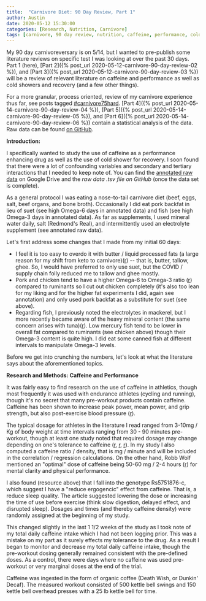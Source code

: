 ```yaml
---
title:  "Carnivore Diet: 90 Day Review, Part 1"
author: Austin
date: 2020-05-12 15:30:00
categories: [Research, Nutrition, Carnivore]
tags: [carnivore, 90 day review, nutrition, caffeine, performance, cold, recover, carnivore diet, open science, literature review, electrolytes, blood pressure, sodium]
---
```


My 90 day carnivoreversary is on 5/14, but I wanted to pre-publish some literature reviews on specific test I was looking at over the past 30 days.  Part 1 (here), [Part 2]({% post_url 2020-05-12-carnivore-90-day-review-02 %}), and [Part 3]({% post_url 2020-05-12-carnivore-90-day-review-03 %}) will be a review of relevant literature on caffeine and performance as well as cold showers and recovery (and a few other things).

For a more granular, process oriented, review of my carnivore experience thus far, see posts tagged [#carnivore75hard](tags/carnivore75hard/).  [Part 4]({% post_url 2020-05-14-carnivore-90-day-review-04 %}), [Part 5]({% post_url 2020-05-14-carnivore-90-day-review-05 %}), and [Part 6]({% post_url 2020-05-14-carnivore-90-day-review-06 %}) contain a statistical analysis of the data.  Raw data can be found [on GitHub](https://github.com/savagezen/savagezen.github.io/tree/master/docs/data).

**Introduction:**

I specifically wanted to study the use of caffeine as a performance enhancing drug as well as the use of cold shower for recovery.  I soon found that there were a lot of confounding variables and secondary and tertiary interactions that I needed to keep note of.  You can find the [annotated raw data](https://docs.google.com/spreadsheets/d/13WCRykhYSVscl9QhU4B3CNdaC7-n2UEKnWZBDMZJoBs/edit?usp=sharing) on Google Drive and the *raw data .tsv file on GitHub* (once the data set is complete).

As a general protocol I was eating a nose-to-tail carnivore diet (beef, eggs, salt, beef organs, and bone broth).  Occasionally I did eat pork backfat in lieu of suet (see high Omega-6 days in annotated data) and fish (see high Omega-3 days in annotated data).  As far as supplements, I used mineral water daily, salt (Redmond's Real), and intermittently used an electrolyte supplement (see annotated raw data).

Let's first address some changes that I made from my initial 60 days:

* I feel it is too easy to overdo it with butter / liquid processed fats (a large reason for my shift from keto to carnivore)([r](https://castbox.fm/episode/Does-LDL-cause-heart-disease--With-Ivor-Cummins-id2108592-id224835368?country=us)) -- that is, butter, tallow, ghee.  So, I would have preferred to only use suet, but the COVID / supply chain folly reduced me to tallow and ghee mostly. 
* Pork and chicken tend to have a higher Omega-6 to Omega-3 ratio ([r](http://paleozonenutrition.com/2011/05/10/omega-6-and-3-in-nuts-oils-meat-and-fish-tools-to-get-it-right/)) compared to ruminants so I cut out chicken completely (it's also too lean for my liking and for the higher fat experiments I did, again see annotation) and only used pork backfat as a substitute for suet (see above).
* Regarding fish, I previously noted the electrolytes in mackerel, but I more recently became aware of the heavy mineral content (the same concern arises with tuna)([r](https://www.consumerreports.org/cro/magazine/2014/10/can-eating-the-wrong-fish-put-you-at-higher-risk-for-mercury-exposure/index.htm)).  Low mercury fish tend to be lower in overall fat compared to ruminants (see chicken above) though their Omega-3 content is quite high.  I did eat some canned fish at different intervals to manipulate Omega-3 levels.

Before we get into crunching the numbers, let's look at what the literature says about the aforementioned topics.

**Research and Methods: Caffeine and Performance**

It was fairly easy to find research on the use of caffeine in athletics, though most frequently it was used with endurance athletes (cycling and running), though it's no secret that many pre-workout products contain caffeine.  Caffeine has been shown to increase peak power, mean power, and grip strength, but also post-exercise blood pressure ([r](https://www.ncbi.nlm.nih.gov/pmc/articles/PMC6566184/)).

The typical dosage for athletes in the literature I read ranged from 3-10mg / Kg of body weight at time intervals ranging from 30 - 90 minutes pre-workout, though at least one study noted that required dosage may change depending on one's tolerance to caffeine ([r](https://www.ncbi.nlm.nih.gov/pmc/articles/PMC5752738/), [r](https://www.ncbi.nlm.nih.gov/pmc/articles/PMC4462044/), [r](https://www.ncbi.nlm.nih.gov/pubmed/19924012)).  In my study I also computed a caffeine ratio / density, that is mg / minute and will be included in the correlation / regression calculations.  On the other hand, Robb Wolf mentioned an "optimal" dose of caffeine being 50-60 mg / 2-4 hours ([r](https://castbox.fm/vb/204239803)) for mental clarity and physical performance.

I also found (resource above) that I fall into the genotype Rs5751876-c, which suggest I have a "reduce ergogencic" effect from caffeine.  That is, a reduce sleep quality.  The article suggested lowering the dose or increasing the time of use before exercise (think slow digestion, delayed effect, and disrupted sleep).  Dosages and times (and thereby caffeine density) were randomly assigned at the beginning of my study.  

This changed slightly in the last 1 1/2 weeks of the study as I took note of my total daily caffeine intake which I had not been logging prior.  This was a mistake on my part as it surely effects my tolerance to the drug.  As a result I began to monitor and decrease my total daily caffeine intake, though the pre-workout dosing generally remained consistent with the pre-defined doses.  As a control, there were days where no caffeine was used pre-workout or very marginal doses at the end of the trial.

Caffeine was ingested in the form of organic coffee (Death Wish, or Dunkin' Decaf).  The measured workout consisted of 500 kettle bell swings and 150 kettle bell overhead presses with a 25 lb kettle bell for time.
